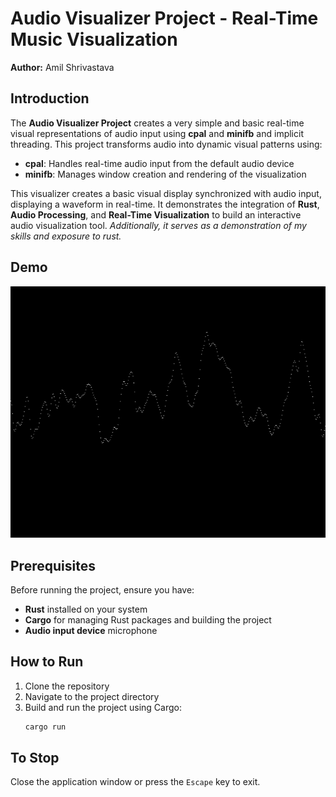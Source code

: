 # Audio Visualizer Project - Real-Time Music Visualization

**Author:** Amil Shrivastava

## Introduction

The **Audio Visualizer Project** creates a very simple and basic real-time visual representations of audio input using **cpal** and **minifb** and implicit threading. This project transforms audio into dynamic visual patterns using:

- **cpal**: Handles real-time audio input from the default audio device
- **minifb**: Manages window creation and rendering of the visualization

This visualizer creates a basic visual display synchronized with audio input, displaying a waveform in real-time. It demonstrates the integration of **Rust**, **Audio Processing**, and **Real-Time Visualization** to build an interactive audio visualization tool.
 *Additionally, it serves as a demonstration of my skills and exposure to rust.*

## Demo

 ![Demo](GIF/av_gif.gif)

## Prerequisites

Before running the project, ensure you have:

- **Rust** installed on your system
- **Cargo** for managing Rust packages and building the project
- **Audio input device** microphone

## How to Run

1. Clone the repository
2. Navigate to the project directory
3. Build and run the project using Cargo:
   ```bash
   cargo run
   ```
## To Stop

Close the application window or press the `Escape` key to exit.